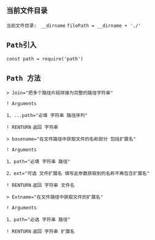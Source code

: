 `当前文件目录`
--

`当前文件目录: ` `__dirname` `filePath = __dirname + './'` 

`Path引入`
--

`const path = require('path')`

`Path 方法`
--

`> Join="把多个路径片段拼接为完整的路径字符串"`

`! Arguments` 

`1、...path="必填 字符串 路径序列"`

`! RENTURN` `返回 字符串`

`> basename="在文件路径中获取文件的名称部分 包括扩展名"`

`! Arguments` 

`1、path="必填 字符串 路径"`

`2、ext="可选 文件扩展名 填写此参数获取到的名称不再包含扩展名"`

`! RENTURN` `返回 字符串 文件名`

`> Extname="在文件路径中获取文件的扩展名"`

`! Arguments`

`1、path="必选 字符串 路径"`

`! RENTURN` `返回 字符串 扩展名`
